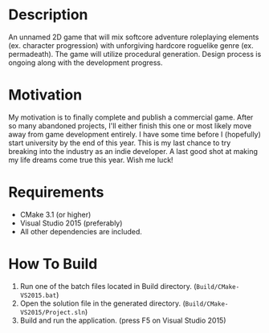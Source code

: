# Description
An unnamed 2D game that will mix softcore adventure roleplaying elements (ex. character progression) with unforgiving hardcore roguelike genre (ex. permadeath). The game will utilize procedural generation. Design process is ongoing along with the development progress.

# Motivation
My motivation is to finally complete and publish a commercial game. After so many abandoned projects, I'll either finish this one or most likely move away from game development entirely. I have some time before I (hopefully) start university by the end of this year. This is my last chance to try breaking into the industry as an indie developer. A last good shot at making my life dreams come true this year. Wish me luck!

# Requirements
- CMake 3.1 (or higher)
- Visual Studio 2015 (preferably)
- All other dependencies are included.

# How To Build
1. Run one of the batch files located in Build directory. (```Build/CMake-VS2015.bat```)
2. Open the solution file in the generated directory. (```Build/CMake-VS2015/Project.sln```)
3. Build and run the application. (press F5 on Visual Studio 2015)
